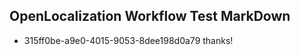 ## OpenLocalization Workflow Test MarkDown
* 315ff0be-a9e0-4015-9053-8dee198d0a79 thanks!

<!--HONumber=Aug16_HO3-->



